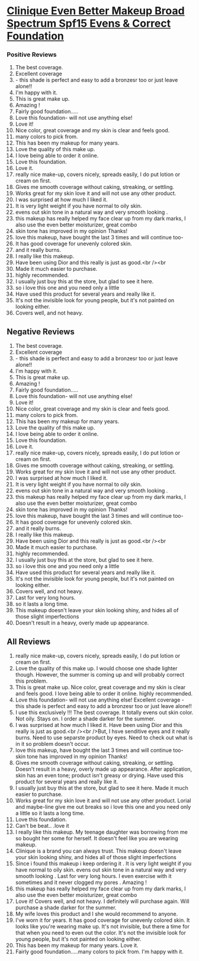 # [Clinique Even Better Makeup Broad Spectrum Spf15 Evens &amp; Correct Foundation](https://products.checkmycream.com/products/Clinique-Even-Better-Makeup-Broad-Spectrum-Spf15-Evens-and-Correct-Foundation.html)

### Positive Reviews

<ol>
      <li>The best coverage.</li>
      <li>Excellent coverage</li>
      <li>- this shade is perfect and easy to add a bronzesr too or just leave alone!!</li>
      <li>I&#x27;m happy with it.</li>
      <li>This is great make up.</li>
      <li>Amazing !</li>
      <li>Fairly good foundation.....</li>
      <li>Love this foundation- will not use anything else!</li>
      <li>Love it!</li>
      <li>Nice color, great coverage and my skin is clear and feels good.</li>
      <li>many colors to pick from.  </li>
      <li>This has been my makeup for many years.</li>
      <li>Love the quality of this make up.</li>
      <li>I love being able to order it online.  </li>
      <li>Love this foundation.</li>
      <li>Love it.</li>
      <li>really nice make-up, covers nicely, spreads easily, I do put lotion or cream on first.</li>
      <li>Gives me smooth coverage without caking, streaking, or settling.  </li>
      <li>Works great for my skin love it and will not use any other product.</li>
      <li>I was surprised at how much I liked it.</li>
      <li>It is very light weight if you have normal to oily skin.</li>
      <li>evens out skin tone in a natural way  and very smooth looking .</li>
      <li>this makeup has really helped my face clear up from my dark marks, I also use the even better moisturizer, great combo</li>
      <li>skin tone has improved in my opinion Thanks!</li>
      <li>love this makeup, have bought the last 3 times and will continue too-</li>
      <li>It has good coverage for unevenly colored skin.  </li>
      <li>and it really burns.</li>
      <li>I really like this makeup.  </li>
      <li>Have been using Dior and this really is just as good.&lt;br /&gt;&lt;br</li>
      <li>Made it much easier to purchase.</li>
      <li>highly recommended.</li>
      <li>I usually just buy this at the store, but glad to see it here.</li>
      <li>so i love this one and you need only a little</li>
      <li>Have used this product for several years and really like it.</li>
      <li>It&#x27;s not the invisible look for young people, but it&#x27;s not painted on looking either.</li>
      <li>Covers well, and not heavy.</li>
</ol>


<h2>Negative Reviews</h2>
<ol>
<li> The best coverage.</li>
<li> Excellent coverage</li>
<li> - this shade is perfect and easy to add a bronzesr too or just leave alone!!</li>
<li> I&#x27;m happy with it.</li>
<li> This is great make up.</li>
<li> Amazing !</li>
<li> Fairly good foundation.....</li>
<li> Love this foundation- will not use anything else!</li>
<li> Love it!</li>
<li> Nice color, great coverage and my skin is clear and feels good.</li>
<li> many colors to pick from.  </li>
<li> This has been my makeup for many years.</li>
<li> Love the quality of this make up.</li>
<li> I love being able to order it online.  </li>
<li> Love this foundation.</li>
<li> Love it.</li>
<li> really nice make-up, covers nicely, spreads easily, I do put lotion or cream on first.</li>
<li> Gives me smooth coverage without caking, streaking, or settling.  </li>
<li> Works great for my skin love it and will not use any other product.</li>
<li> I was surprised at how much I liked it.</li>
<li> It is very light weight if you have normal to oily skin.</li>
<li> evens out skin tone in a natural way  and very smooth looking .</li>
<li> this makeup has really helped my face clear up from my dark marks, I also use the even better moisturizer, great combo</li>
<li> skin tone has improved in my opinion Thanks!</li>
<li> love this makeup, have bought the last 3 times and will continue too-</li>
<li> It has good coverage for unevenly colored skin.  </li>
<li> and it really burns.</li>
<li> I really like this makeup.  </li>
<li> Have been using Dior and this really is just as good.&lt;br /&gt;&lt;br</li>
<li> Made it much easier to purchase.</li>
<li> highly recommended.</li>
<li> I usually just buy this at the store, but glad to see it here.</li>
<li> so i love this one and you need only a little</li>
<li> Have used this product for several years and really like it.</li>
<li> It&#x27;s not the invisible look for young people, but it&#x27;s not painted on looking either.</li>
<li> Covers well, and not heavy.</li>
<li> Last for very long hours.</li>
<li> so it lasts a long time.</li>
<li> This makeup doesn&#x27;t leave your skin looking shiny, and hides all of those slight imperfections</li>
<li> Doesn&#x27;t result in a heavy, overly made up appearance.  </li>
</ol>

<h2>All Reviews</h2>

<ol>
    <li> really nice make-up, covers nicely, spreads easily, I do put lotion or cream on first.</li>
    <li> Love the quality of this make up. I would choose one shade lighter though. However, the summer is coming up and will probably correct this problem.</li>
    <li> This is great make up. Nice color, great coverage and my skin is clear and feels good. I love being able to order it online.  highly recommended.</li>
    <li> Love this foundation- will not use anything else! Excellent coverage - this shade is perfect and easy to add a bronzesr too or just leave alone!!</li>
    <li> I use this exclusively !!! The best coverage. It totally evens out skin color. Not oily. Stays on. I order a  shade darker for the summer.</li>
    <li> I was surprised at how much I liked it. Have been using Dior and this really is just as good.&lt;br /&gt;&lt;br /&gt;But, I hsve senditive eyes and it really burns. Need to use separste product by eyes. Need to check out what is in it so problem doesn&#x27;t occur.</li>
    <li> love this makeup, have bought the last 3 times and will continue too- skin tone has improved in my opinion Thanks!</li>
    <li> Gives me smooth coverage without caking, streaking, or settling.  Doesn&#x27;t result in a heavy, overly made up appearance.  After application, skin has an even tone; product isn&#x27;t greasy or drying.  Have used this product for several years and really like it.</li>
    <li> I usually just buy this at the store, but glad to see it here. Made it much easier to purchase.</li>
    <li> Works great for my skin love it and will not use any other product. Lorial and maybe-line give me out breaks so i love this one and you need only a little so it lasts a long time.</li>
    <li> Love this foundation.</li>
    <li> Can&#x27;t be beat.. .love it</li>
    <li> I really like this makeup.  My teenage daughter was borrowing from me so bought her some for herself. It doesn&#x27;t feel like you are wearing makeup.</li>
    <li> Clinique is a brand you can always trust. This makeup doesn&#x27;t leave your skin looking shiny, and hides all of those slight imperfections</li>
    <li> Since i found this makeup i keep ordering it . It is very light weight if you have normal to oily skin. evens out skin tone in a natural way  and very smooth looking . Last for very long hours. I even exercise with it sometimes and it never clogged my pores . Amazing !</li>
    <li> this makeup has really helped my face clear up from my dark marks, I also use the even better moisturizer, great combo</li>
    <li> Love it! Covers well, and not heavy. I definitely will purchase again. Will purchase a shade darker for the summer.</li>
    <li> My wife loves this product and I she would recommend to anyone.</li>
    <li> I&#x27;ve worn it for years. It has good coverage for unevenly colored skin.  It looks like you&#x27;re wearing make up.  It&#x27;s not invisible, but there a time for that when you need to even out the color.  It&#x27;s not the invisible look for young people, but it&#x27;s not painted on looking either.</li>
    <li> This has been my makeup for many years. Love it.</li>
    <li> Fairly good foundation.....many colors to pick from.  I&#x27;m happy with it.</li>
</ol>




